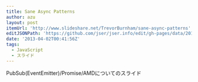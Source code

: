 ```yaml
---
title: Sane Async Patterns
author: azu
layout: post
itemUrl: 'http://www.slideshare.net/TrevorBurnham/sane-async-patterns'
editJSONPath: 'https://github.com/jser/jser.info/edit/gh-pages/data/2013/04/index.json'
date: '2013-04-02T00:41:56Z'
tags:
  - JavaScript
  - スライド
---
```

PubSub(EventEmitter)/Promise/AMDについてのスライド
